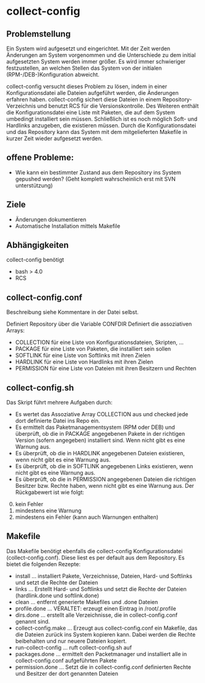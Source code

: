 collect-config
==============

Problemstellung
---------------
Ein System wird aufgesetzt und eingerichtet. Mit der Zeit werden Änderungen
am System vorgenommen und die Unterschiede zu dem initial aufgesetzten
System werden immer größer. Es wird immer schwieriger festzustellen, an
welchen Stellen das System von der initialen (RPM-/DEB-)Konfiguration
abweicht.

collect-config versucht dieses Problem zu lösen, indem in einer 
Konfigurationsdatei alle Dateien aufgeführt werden, die Änderungen erfahren
haben. collect-config sichert diese Dateien in einem Repository-Verzeichnis
und benutzt RCS für die Versionskontrolle.
Des Weiteren enthält die Konfigurationsdatei eine Liste mit Paketen, die auf
dem System umbedingt installiert sein müssen. Schließlich ist es noch
möglich Soft- und Hardlinks anzugeben, die existieren müssen.
Durch die Konfigurationsdatei und das Repository kann das System mit dem
mitgelieferten Makefile in kurzer Zeit wieder aufgesetzt werden.

offene Probleme:
----------------
* Wie kann ein bestimmter Zustand aus dem Repository ins System gepushed
  werden? (Geht komplett wahrscheinlich erst mit SVN unterstützung)


Ziele
-----
* Änderungen dokumentieren
* Automatische Installation mittels Makefile


Abhängigkeiten
--------------
collect-config benötigt
* bash > 4.0
* RCS


collect-config.conf
-------------------
Beschreibung siehe Kommentare in der Datei selbst.

Definiert Repository über die Variable CONFDIR
Definiert die assoziativen Arrays:
* COLLECTION für eine Liste von Konfigurationsdateien, Skripten, ...
* PACKAGE für eine Liste von Paketen, die installiert sein sollen
* SOFTLINK für eine Liste von Softlinks mit ihren Zielen
* HARDLINK für eine Liste von Hardlinks mit ihren Zielen
* PERMISSION für eine Liste von Dateien mit ihren Besitzern und Rechten


collect-config.sh
-----------------
Das Skript führt mehrere Aufgaben durch:
 * Es wertet das Assoziative Array COLLECTION aus und checked jede dort
   definierte Datei ins Repo ein.
 * Es ermittelt das Paketmanagementsystem (RPM oder DEB) und überprüft,
   ob die in PACKAGE angegebenen Pakete in der richtigen Version (sofern
   angegeben) installiert sind. Wenn nicht gibt es eine Warnung aus.
 * Es überprüft, ob die in HARDLINK angegebenen Dateien existieren,
   wenn nicht gibt es eine Warnung aus.
 * Es überprüft, ob die in SOFTLINK angegebenen Links existieren, wenn
   nicht gibt es eine Warnung aus.
 * Es überprüft, ob die in PERMISSION angegebenen Dateien die richtigen
   Besitzer bzw. Rechte haben, wenn nicht gibt es eine Warnung aus.
Der Rückgabewert ist wie folgt:
 0) kein Fehler
 1) mindestens eine Warnung
 2) mindestens ein Fehler (kann auch Warnungen enthalten)

Makefile
--------
Das Makefile benötigt ebenfalls die collect-config Konfigurationsdatei
(collect-config.conf). Diese liest es per default aus dem Repository.
Es bietet die folgenden Rezepte:
* install             ... installiert Pakete, Verzeichnisse, Dateien, Hard-
    und Softlinks und setzt die Rechte der Dateien
* links               ... Erstellt Hard- und Softlinks und setzt die Rechte
    der Dateien (hardlink.done und softlink.done)
* clean               ... entfernt generierte Makefiles und .done Dateien
* profile.done        ... VERALTET: erzeugt einen Eintrag in /root/.profile
* dirs.done           ... erstellt alle Verzeichnisse, die in
    collect-config.conf genannt sind.
* collect-config.make ... Erzeugt aus collect-config.conf ein Makefile,
    das die Dateien zurück ins System kopieren kann. Dabei werden die
    Rechte beibehalten und nur neuere Dateien kopiert.
* run-collect-config  ... ruft collect-config.sh auf
* packages.done       ... ermittelt den Packetmanager und installiert alle
    in collect-config.conf aufgeführten Pakete
* permission.done     ... Setzt die in collect-config.conf definierten Rechte
    und Besitzer der dort genannten Dateien

